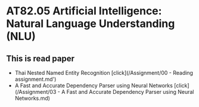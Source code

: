 #  AT82.05 Artificial Intelligence: Natural Language Understanding (NLU)

## This is read paper
- Thai Nested Named Entity Recognition [click](/Assignment/00 - Reading assignment.md')
- A Fast and Accurate Dependency Parser using Neural Networks [click](/Assignment/03 - A Fast and Accurate Dependency Parser using Neural Networks.md)